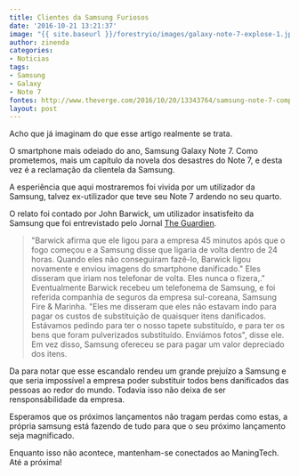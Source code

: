 ```yaml
---
title: Clientes da Samsung Furiosos
date: '2016-10-21 13:21:37'
image: "{{ site.baseurl }}/forestryio/images/galaxy-note-7-explose-1.jpg"
author: zinenda
categories:
- Noticias
tags:
- Samsung
- Galaxy
- Note 7
fontes: http://www.theverge.com/2016/10/20/13343764/samsung-note-7-complaints-compensation
layout: post
---
```

Acho que já imaginam do que esse artigo realmente se trata.

O smartphone mais odeiado do ano, Samsung Galaxy Note 7\. Como prometemos, mais um capítulo da novela dos desastres do Note 7, e desta vez é a reclamação da clientela da Samsung.

A esperiência que aqui mostraremos foi vivida por um utilizador da Samsung, talvez ex-utilizador que teve seu Note 7 ardendo no seu quarto.

O relato foi contado por John Barwick, um utilizador insatisfeito da Samsung que foi entrevistado pelo Jornal [The Guardien](https://www.theguardian.com/technology/2016/oct/19/samsung-galaxy-note-7-fire-damage-owners-angry).

> "Barwick afirma que ele ligou para a empresa 45 minutos após que o fogo começou e a Samsung disse que ligaria de volta dentro de 24 horas. Quando eles não conseguiram fazê-lo, Barwick ligou novamente e enviou imagens do smartphone danificado." Eles disseram que iriam nos telefonar de volta. Eles nunca o fizera,." Eventualmente Barwick recebeu um telefonema de Samsung, e foi referida companhia de seguros da empresa sul-coreana, Samsung Fire & Marinha. "Eles me disseram que eles não estavam indo para pagar os custos de substituição de quaisquer itens danificados. Estávamos pedindo para ter o nosso tapete substituído, e para ter os bens que foram pulverizados substituído. Enviámos fotos", disse ele. Em vez disso, Samsung ofereceu se para pagar um valor depreciado dos itens.

Da para notar que esse escandalo rendeu um grande prejuízo a Samsung e que seria impossível a empresa poder substituir todos bens danificados das pessoas ao redor do mundo. Todavia isso não deixa de ser rensponsábilidade da empresa.

Esperamos que os próximos lançamentos não tragam perdas como estas, a própria samsung está fazendo de tudo para que o seu próximo lançamento seja magnificado.

Enquanto isso não acontece, mantenham-se conectados ao ManingTech. Até a próxima!